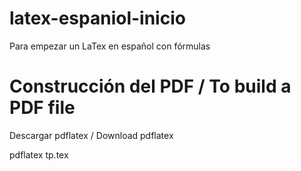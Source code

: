 # latex-espaniol-inicio
Para empezar un LaTex en español con fórmulas

# Construcción del PDF / To build a PDF file

Descargar pdflatex / Download pdflatex

pdflatex tp.tex
